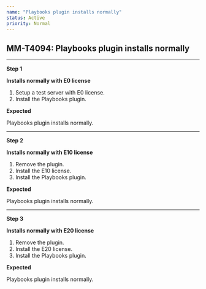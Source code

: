 ```yaml
---
name: "Playbooks plugin installs normally"
status: Active
priority: Normal
---
```


## MM-T4094: Playbooks plugin installs normally

---

**Step 1**

**Installs normally with E0 license**

1. Setup a test server with E0 license.
2. Install the Playbooks plugin.

**Expected**

Playbooks plugin installs normally.

---

**Step 2**

**Installs normally with E10 license**

1. Remove the plugin.
2. Install the E10 license.
3. Install the Playbooks plugin.

**Expected**

Playbooks plugin installs normally.

---

**Step 3**

**Installs normally with E20 license**

1. Remove the plugin.
2. Install the E20 license.
3. Install the Playbooks plugin.

**Expected**

Playbooks plugin installs normally.
